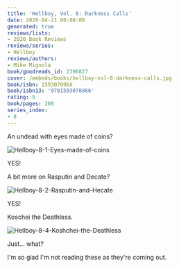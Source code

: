 ```yaml
---
title: 'Hellboy, Vol. 8: Darkness Calls'
date: 2020-04-21 00:00:00
generated: true
reviews/lists:
- 2020 Book Reviews
reviews/series:
- Hellboy
reviews/authors:
- Mike Mignola
book/goodreads_id: 2396827
cover: /embeds/books/hellboy-vol-8-darkness-calls.jpg
book/isbn: 159307896X
book/isbn13: '9781593078966'
rating: 5
book/pages: 200
series_index:
- 8
---
```

An undead with eyes made of coins?  

![Hellboy-8-1-Eyes-made-of-coins](/embeds/books/attachments/hellboy-8-1-eyes-made-of-coins.png)  

<!--more-->

YES!  

A bit more on Rasputin and Decate?  

![Hellboy-8-2-Rasputin-and-Hecate](/embeds/books/attachments/hellboy-8-2-rasputin-and-hecate.png)  

YES!  

Koschei the Deathless.  

![Hellboy-8-4-Koshchei-the-Deathless](/embeds/books/attachments/hellboy-8-4-koshchei-the-deathless.png)  

Just... what?  

I'm so glad I'm not reading these as they're coming out.